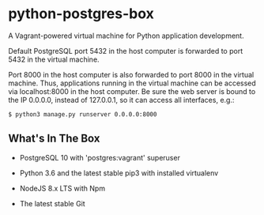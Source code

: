 # python-postgres-box

A Vagrant-powered virtual machine for Python application development.

Default PostgreSQL port 5432 in the host computer is forwarded to port 5432 in the virtual machine.

Port 8000 in the host computer is also forwarded to port 8000 in the virtual machine. Thus, applications running in the virtual machine can be accessed via localhost:8000 in the host computer. Be sure the web server is bound to the IP 0.0.0.0, instead of 127.0.0.1, so it can access all interfaces, e.g.:

    $ python3 manage.py runserver 0.0.0.0:8000

## What's In The Box

* PostgreSQL 10 with 'postgres:vagrant' superuser

* Python 3.6 and the latest stable pip3 with installed virtualenv

* NodeJS 8.x LTS with Npm

* The latest stable Git
